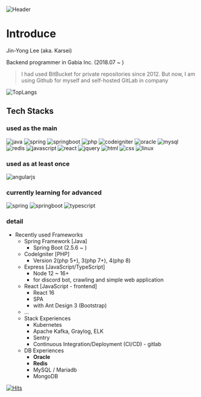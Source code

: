 ![Header](https://capsule-render.vercel.app/api?type=waving&color=auto&height=300&section=header&text=Welcome!&fontSize=90&animation=fadeIn&fontAlignY=38&desc=Karsei%20Github%20Profile&descAlignY=51&descAlign=62)

# Introduce

Jin-Yong Lee (aka. Karsei)

Backend programmer in Gabia Inc. (2018.07 ~ )

> I had used BitBucket for private repositories since 2012. But now, I am using Github for myself and self-hosted GitLab in company

![TopLangs](https://github-readme-stats.vercel.app/api/top-langs/?username=karsei&layout=compact&hide=c%23)

## Tech Stacks

### used as the main

![java](https://img.shields.io/badge/Java-007396.svg?style=for-the-badge&logo=Java&logoColor=white) ![spring](https://img.shields.io/badge/Spring-6DB33F?style=for-the-badge&logo=Spring&logoColor=white) ![springboot](https://img.shields.io/badge/SpringBoot-6DB33F?style=for-the-badge&logo=SpringBoot&logoColor=white) ![php](https://img.shields.io/badge/PHP-777BB4?style=for-the-badge&logo=PHP&logoColor=white)  ![codeigniter](https://img.shields.io/badge/CodeIgniter-EF4223?style=for-the-badge&logo=CodeIgniter&logoColor=white) ![oracle](https://img.shields.io/badge/oracle-F80000?style=for-the-badge&logo=oracle&logoColor=white) ![mysql](https://img.shields.io/badge/mysql-4479A1?style=for-the-badge&logo=mysql&logoColor=white) ![redis](https://img.shields.io/badge/Redis-DC382D?style=for-the-badge&logo=Redis&logoColor=white) ![javascript](https://img.shields.io/badge/javascript-F7DF1E?style=for-the-badge&logo=javascript&logoColor=black) ![react](https://img.shields.io/badge/react-61DAFB?style=for-the-badge&logo=react&logoColor=black) ![jquery](https://img.shields.io/badge/jquery-0769AD?style=for-the-badge&logo=jquery&logoColor=white) ![html](https://img.shields.io/badge/html-E34F26?style=for-the-badge&logo=html5&logoColor=white) ![css](https://img.shields.io/badge/css-1572B6?style=for-the-badge&logo=css3&logoColor=white) ![linux](https://img.shields.io/badge/linux-FCC624?style=for-the-badge&logo=linux&logoColor=black)

### used as at least once

![angularjs](https://img.shields.io/badge/AngularJs-E23237?style=for-the-badge&logo=angularjs&logoColor=black)

### currently learning for advanced

![spring](https://img.shields.io/badge/Spring-6DB33F?style=for-the-badge&logo=Spring&logoColor=white) ![springboot](https://img.shields.io/badge/SpringBoot-6DB33F?style=for-the-badge&logo=SpringBoot&logoColor=white) ![typescript](https://img.shields.io/badge/TypeScript-3178C6?style=for-the-badge&logo=Typescript&logoColor=white)

### detail

* Recently used Frameworks
    + Spring Framework [Java]
      + Spring Boot (2.5.6 ~ )
    + CodeIgniter [PHP]
      + Version 2(php 5+), 3(php 7+), 4(php 8)
    + Express [JavaScript/TypeScript]
      + Node 12 ~ 16+
      + for discord bot, crawling and simple web application
    + React [JavaScript - frontend]
      + React 16
      + SPA
      + with Ant Design 3 (Bootstrap)
    + ...
  + Stack Experiences
    + Kubernetes
    + Apache Kafka, Graylog, ELK
    + Sentry
    + Continuous Integration/Deployment (CI/CD) - gitlab
  + DB Experiences
    + **Oracle**
    + **Redis**
    + MySQL / Mariadb
    + MongoDB

[![Hits](https://hits.seeyoufarm.com/api/count/incr/badge.svg?url=https%3A%2F%2Fgithub.com%2FKarsei&count_bg=%2379C83D&title_bg=%23555555&icon=github.svg&icon_color=%23E7E7E7&title=hits&edge_flat=false)](https://hits.seeyoufarm.com)
<!---
Karsei/Karsei is a ✨ special ✨ repository because its `README.md` (this file) appears on your GitHub profile.
You can click the Preview link to take a look at your changes.
--->
